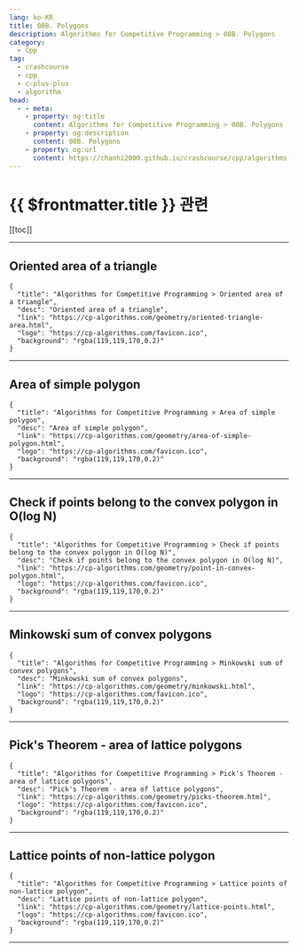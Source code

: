 ```yaml
---
lang: ko-KR
title: 08B. Polygons
description: Algorithms for Competitive Programming > 08B. Polygons
category:
  - Cpp
tag: 
  - crashcourse
  - cpp
  - c-plus-plus
  - algorithm
head:
  - - meta:
    - property: og:title
      content: Algorithms for Competitive Programming > 08B. Polygons
    - property: og:description
      content: 08B. Polygons
    - property: og:url
      content: https://chanhi2000.github.io/crashcourse/cpp/algorithms-for-competitive-programming/08-geometry/08B.html
---
```


# {{ $frontmatter.title }} 관련

[[toc]]

---

## Oriented area of a triangle

```component VPCard
{
  "title": "Algorithms for Competitive Programming > Oriented area of a triangle",
  "desc": "Oriented area of a triangle",
  "link": "https://cp-algorithms.com/geometry/oriented-triangle-area.html",
  "logo": "https://cp-algorithms.com/favicon.ico",
  "background": "rgba(119,119,170,0.2)"
}
```

---

## Area of simple polygon

```component VPCard
{
  "title": "Algorithms for Competitive Programming > Area of simple polygon",
  "desc": "Area of simple polygon",
  "link": "https://cp-algorithms.com/geometry/area-of-simple-polygon.html",
  "logo": "https://cp-algorithms.com/favicon.ico",
  "background": "rgba(119,119,170,0.2)"
}
```

---

## Check if points belong to the convex polygon in O(log N)

```component VPCard
{
  "title": "Algorithms for Competitive Programming > Check if points belong to the convex polygon in O(log N)",
  "desc": "Check if points belong to the convex polygon in O(log N)",
  "link": "https://cp-algorithms.com/geometry/point-in-convex-polygon.html",
  "logo": "https://cp-algorithms.com/favicon.ico",
  "background": "rgba(119,119,170,0.2)"
}
```

---

## Minkowski sum of convex polygons

```component VPCard
{
  "title": "Algorithms for Competitive Programming > Minkowski sum of convex polygons",
  "desc": "Minkowski sum of convex polygons",
  "link": "https://cp-algorithms.com/geometry/minkowski.html",
  "logo": "https://cp-algorithms.com/favicon.ico",
  "background": "rgba(119,119,170,0.2)"
}
```

---

## Pick's Theorem - area of lattice polygons

```component VPCard
{
  "title": "Algorithms for Competitive Programming > Pick's Theorem - area of lattice polygons",
  "desc": "Pick's Theorem - area of lattice polygons",
  "link": "https://cp-algorithms.com/geometry/picks-theorem.html",
  "logo": "https://cp-algorithms.com/favicon.ico",
  "background": "rgba(119,119,170,0.2)"
}
```

---

## Lattice points of non-lattice polygon

```component VPCard
{
  "title": "Algorithms for Competitive Programming > Lattice points of non-lattice polygon",
  "desc": "Lattice points of non-lattice polygon",
  "link": "https://cp-algorithms.com/geometry/lattice-points.html",
  "logo": "https://cp-algorithms.com/favicon.ico",
  "background": "rgba(119,119,170,0.2)"
}
```

---

<TagLinks />